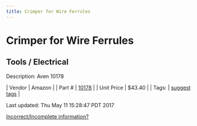 ```yaml
---
title: Crimper for Wire Ferrules
---
```


# Crimper for Wire Ferrules
## Tools / Electrical
Description: 	Aven 10178 

| Vendor | Amazon | 
| Part # | [10178](http://www.amazon.com/Aven-10178-12-22-Crimping-Ferrules/dp/B00F0TPOWA) | 
| Unit Price | $43.40 | 
| Tags: | [suggest tags](https://docs.google.com/forms/d/e/1FAIpQLSeWyY8v3RgOty-MyWmh9U0iivNYN_molChYyS-0U-o-kOAv_g/viewform) | 

Last updated: Thu May 11 15:28:47 PDT 2017

 [Incorrect/Incomplete information?](https://docs.google.com/forms/d/e/1FAIpQLSeWyY8v3RgOty-MyWmh9U0iivNYN_molChYyS-0U-o-kOAv_g/viewform)